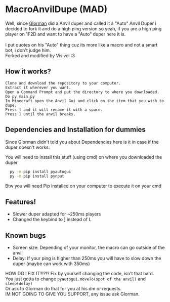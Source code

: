 #  MacroAnvilDupe (MAD)
Well, since [Glorman](https://github.com/GGlorman/AnvilDupe) did a Anvil duper and called it a "Auto" Anvil Duper i decided to fork it and do a high ping version so yeah, if you are a high ping player on 1F2D and want to have a "Auto" duper here it is.\
\
I put quotes on his "Auto" thing cuz its more like a macro and not a smart bot, i don't judge him.\
Forked and modified by Visivel :3
## How it works?

`Clone and download the repository to your computer.`\
`Extract it wherever you want.`\
`Open a Command Prompt and put the directory to where you downloaded.`\
`Do py main.py`\
`In Minecraft open the Anvil Gui and click on the item that you wish to dupe.`\
`Press ] and it will rename it with a space.`\
`Press ] until the anvil breaks.`

## Dependencies and Installation for dummies

Since Glorman didn't told you about Dependencies here is it in case if the duper doesn't works:

You will need to install this stuff (using cmd) on where you downloaded the duper

```bash
  py -m pip install pyautogui
  py -m pip install pynput
```
Btw you will need Pip installed on your computer to execute it on your cmd
    
## Features!

- Slower duper adapted for ~250ms players
- Changed the keybind to ] instead of L


## Known bugs

- Screen size: 
Depending of your monitor, the macro can go outside of the anvil
- Delay: 
If your ping is higher than 250ms you will have to slow down the duper (maybe can work with 350ms)

HOW DO I FIX IT?!?!? Fix by yourself changing the code, isn't that hard.\
You just gotta to change `pyautogui.moveTo(spot of the anvil)` and `sleep(delay)`\
Or ask to Glorman do that for you at his dm or requests.\
IM NOT GOING TO GIVE YOU SUPPORT, any issue ask Glorman.

  
